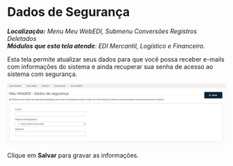 # Dados de Segurança  

_**Localização:** Menu Meu WebEDI, Submenu Conversões Registros Deletados_  
_**Módulos que esta tela atende**: EDI Mercantil, Logístico e Financeiro._  

Esta tela permite atualizar seus dados para que você possa receber e-mails com informações do sistema e ainda recuperar sua senha de acesso ao sistema com segurança. 

![](../../img/meu_webedi/c01.png)  

Clique em **Salvar** para gravar as informações.  



